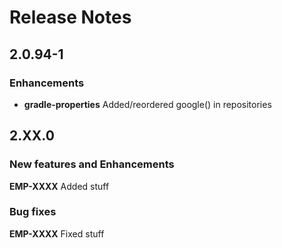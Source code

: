 # Release Notes

## 2.0.94-1

### Enhancements
- **gradle-properties** Added/reordered google() in repositories 

## 2.XX.0

### New features and Enhancements
**EMP-XXXX** Added stuff

### Bug fixes
**EMP-XXXX** Fixed stuff
